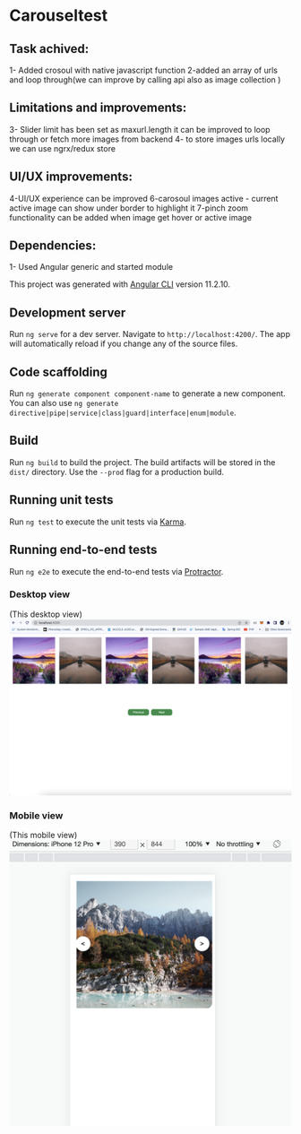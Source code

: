# Carouseltest

## Task achived:
1- Added crosoul with native javascript function
2-added an array of urls and loop through(we can improve by calling api also as image collection )

## Limitations and improvements:
3- Slider limit has been set as maxurl.length it can be improved to loop through or fetch more images from backend
4- to store images urls locally we can use ngrx/redux store

## UI/UX improvements:
4-UI/UX experience can be improved 
6-carosoul images active - current active image can show under border to highlight it
7-pinch zoom functionality can be added when image get hover or active image

## Dependencies:
1- Used Angular generic and started module 

This project was generated with [Angular CLI](https://github.com/angular/angular-cli) version 11.2.10.

## Development server

Run `ng serve` for a dev server. Navigate to `http://localhost:4200/`. The app will automatically reload if you change any of the source files.

## Code scaffolding

Run `ng generate component component-name` to generate a new component. You can also use `ng generate directive|pipe|service|class|guard|interface|enum|module`.

## Build

Run `ng build` to build the project. The build artifacts will be stored in the `dist/` directory. Use the `--prod` flag for a production build.

## Running unit tests

Run `ng test` to execute the unit tests via [Karma](https://karma-runner.github.io).

## Running end-to-end tests

Run `ng e2e` to execute the end-to-end tests via [Protractor](http://www.protractortest.org/).



### Desktop view
(This desktop view)
![Desktop](https://github.com/umar4sap/carouseltest/blob/main/src/assets/desktop.png?raw=true)

### Mobile view
(This mobile view)
![Mobile](https://github.com/umar4sap/carouseltest/blob/main/src/assets/mobile.png?raw=true)



